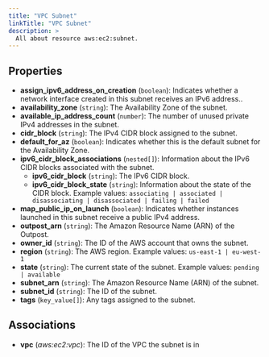 ```yaml
---
title: "VPC Subnet"
linkTitle: "VPC Subnet"
description: >
  All about resource aws:ec2:subnet.
---
```



## Properties

* **assign_ipv6_address_on_creation**
(`boolean`):
Indicates whether a network interface created in this subnet receives an IPv6 address..
* **availability_zone**
(`string`):
The Availability Zone of the subnet.
* **available_ip_address_count**
(`number`):
The number of unused private IPv4 addresses in the subnet.
* **cidr_block**
(`string`):
The IPv4 CIDR block assigned to the subnet.
* **default_for_az**
(`boolean`):
Indicates whether this is the default subnet for the Availability Zone.
* **ipv6_cidr_block_associations**
(`nested[]`):
Information about the IPv6 CIDR blocks associated with the subnet.
    * **ipv6_cidr_block**
(`string`):
The IPv6 CIDR block.
    * **ipv6_cidr_block_state**
(`string`):
Information about the state of the CIDR block.
Example values: `associating | associated | disassociating | disassociated | failing | failed`
* **map_public_ip_on_launch**
(`boolean`):
Indicates whether instances launched in this subnet receive a public IPv4 address.
* **outpost_arn**
(`string`):
The Amazon Resource Name (ARN) of the Outpost.
* **owner_id**
(`string`):
The ID of the AWS account that owns the subnet.
* **region**
(`string`):
The AWS region.
Example values: `us-east-1 | eu-west-1`
* **state**
(`string`):
The current state of the subnet.
Example values: `pending | available`
* **subnet_arn**
(`string`):
The Amazon Resource Name (ARN) of the subnet.
* **subnet_id**
(`string`):
The ID of the subnet.
* **tags**
(`key_value[]`):
Any tags assigned to the subnet.

## Associations

* **vpc**
(*aws:ec2:vpc*):
The ID of the VPC the subnet is in
